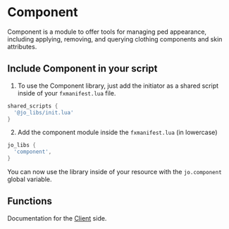 # Component

Component is a module to offer tools for managing ped appearance, including applying, removing, and querying clothing components and skin attributes.

## Include Component in your script

1. To use the Component library, just add the initiator as a shared script inside of your `fxmanifest.lua` file.
```lua
shared_scripts {
  '@jo_libs/init.lua'
}

```
2. Add the component module inside the `fxmanifest.lua` (in lowercase)
```lua
jo_libs {
  'component',
}

```
You can now use the library inside of your resource with the `jo.component` global variable.

## Functions

Documentation for the [Client](./client.md) side.  